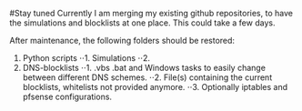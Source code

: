 #Stay tuned
Currently I am merging my existing github repositories, to have the simulations and blocklists at one place. 
This could take a few days.

After maintenance, the following folders should be restored:

1. Python scripts
⋅⋅1. Simulations
⋅⋅2. 
2. DNS-blocklists
⋅⋅1. .vbs .bat and Windows tasks to easily change between different DNS schemes. 
⋅⋅2. File(s) containing the current blocklists, whitelists not provided anymore.
⋅⋅3. Optionally iptables and pfsense configurations.
